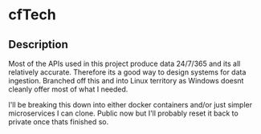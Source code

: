 # cfTech

## Description
Most of the APIs used in this project produce data 24/7/365 and its all relatively accurate.
Therefore its a good way to design systems for data ingestion.
Branched off this and into Linux territory as Windows doesnt cleanly offer most of what I needed.

l'll be breaking this down into either docker containers and/or just simpler microservices I can clone. 
Public now but I'll probably reset it back to private once thats finished so.
